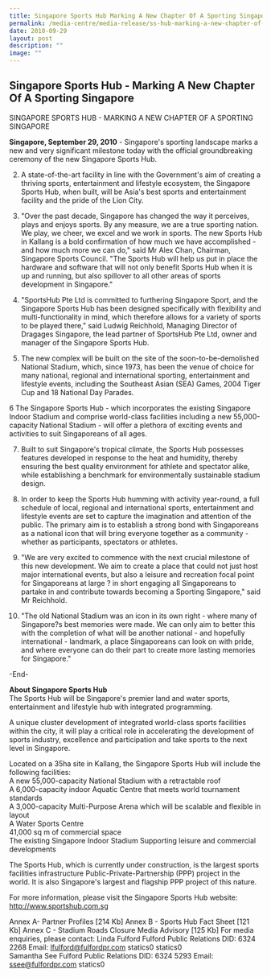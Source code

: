 ```yaml
---
title: Singapore Sports Hub Marking A New Chapter Of A Sporting Singapore
permalink: /media-centre/media-release/ss-hub-marking-a-new-chapter-of-a-sporting-sg/
date: 2010-09-29
layout: post
description: ""
image: ""
---
```

## **Singapore Sports Hub - Marking A New Chapter Of A Sporting Singapore**

SINGAPORE SPORTS HUB - MARKING A NEW CHAPTER OF A SPORTING SINGAPORE

**Singapore, September 29, 2010** - Singapore's sporting landscape marks a new and very significant milestone today with the official groundbreaking ceremony of the new Singapore Sports Hub.

2. A state-of-the-art facility in line with the Government's aim of creating a thriving sports, entertainment and lifestyle ecosystem, the Singapore Sports Hub, when built, will be Asia's best sports and entertainment facility and the pride of the Lion City.

3. "Over the past decade, Singapore has changed the way it perceives, plays and enjoys sports. By any measure, we are a true sporting nation. We play, we cheer, we excel and we work in sports. The new Sports Hub in Kallang is a bold confirmation of how much we have accomplished - and how much more we can do," said Mr Alex Chan, Chairman, Singapore Sports Council. "The Sports Hub will help us put in place the hardware and software that will not only benefit Sports Hub when it is up and running, but also spillover to all other areas of sports development in Singapore."

4. "SportsHub Pte Ltd is committed to furthering Singapore Sport, and the Singapore Sports Hub has been designed specifically with flexibility and multi-functionality in mind, which therefore allows for a variety of sports to be played there," said Ludwig Reichhold, Managing Director of Dragages Singapore, the lead partner of SportsHub Pte Ltd, owner and manager of the Singapore Sports Hub.

5. The new complex will be built on the site of the soon-to-be-demolished National Stadium, which, since 1973, has been the venue of choice for many national, regional and international sporting, entertainment and lifestyle events, including the Southeast Asian (SEA) Games, 2004 Tiger Cup and 18 National Day Parades.

6 The Singapore Sports Hub - which incorporates the existing Singapore Indoor Stadium and comprise world-class facilities including a new 55,000-capacity National Stadium - will offer a plethora of exciting events and activities to suit Singaporeans of all ages.

7. Built to suit Singapore's tropical climate, the Sports Hub possesses features developed in response to the heat and humidity, thereby ensuring the best quality environment for athlete and spectator alike, while establishing a benchmark for environmentally sustainable stadium design.

8. In order to keep the Sports Hub humming with activity year-round, a full schedule of local, regional and international sports, entertainment and lifestyle events are set to capture the imagination and attention of the public. The primary aim is to establish a strong bond with Singaporeans as a national icon that will bring everyone together as a community - whether as participants, spectators or athletes.

9. "We are very excited to commence with the next crucial milestone of this new development. We aim to create a place that could not just host major international events, but also a leisure and recreation focal point for Singaporeans at large ? in short engaging all Singaporeans to partake in and contribute towards becoming a Sporting Singapore," said Mr Reichhold.

10. "The old National Stadium was an icon in its own right - where many of Singapore?s best memories were made. We can only aim to better this with the completion of what will be another national - and hopefully international - landmark, a place Singaporeans can look on with pride, and where everyone can do their part to create more lasting memories for Singapore."

-End-

**About Singapore Sports Hub**
<br>
The Sports Hub will be Singapore's premier land and water sports, entertainment and lifestyle hub with integrated programming.

A unique cluster development of integrated world-class sports facilities within the city, it will play a critical role in accelerating the development of sports industry, excellence and participation and take sports to the next level in Singapore.

Located on a 35ha site in Kallang, the Singapore Sports Hub will include the following facilities:
<br>A new 55,000-capacity National Stadium with a retractable roof
<br>A 6,000-capacity indoor Aquatic Centre that meets world tournament standards
<br>A 3,000-capacity Multi-Purpose Arena which will be scalable and flexible in layout
<br>A Water Sports Centre
<br>41,000 sq m of commercial space
<br>The existing Singapore Indoor Stadium
Supporting leisure and commercial developments

The Sports Hub, which is currently under construction, is the largest sports facilities infrastructure Public-Private-Partnership (PPP) project in the world. It is also Singapore's largest and flagship PPP project of this nature.

For more information, please visit the Singapore Sports Hub website: http://www.sportshub.com.sg

Annex A- Partner Profiles [214 Kb]
Annex B - Sports Hub Fact Sheet [121 Kb]
Annex C - Stadium Roads Closure Media Advisory [125 Kb]
For media enquiries, please contact:
Linda Fulford
Fulford Public Relations
DID: 6324 2268
Email: lfulford@fulfordpr.com
statics0
statics0	
Samantha See
Fulford Public Relations
DID: 6324 5293
Email: ssee@fulfordpr.com
statics0